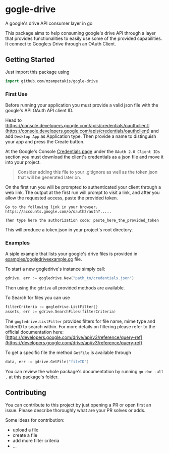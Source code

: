 # gogle-drive
A google's drive API consumer layer in go

This package aims to help consuming google's drive API through a layer that provides functionalities to easily use some of the provided capabilities. It connect to Google;s Drive through an OAuth Client.

## Getting Started

Just import this package using 

```go
import github.com/mzampetakis/gogle-drive
```

### First Use

Before running your application you must provide a valid json file with the google's API OAuth API client ID.

Head to [https://console.developers.google.com/apis/credentials/oauthclient](https://console.developers.google.com/apis/credentials/oauthclient) and add `Desktop App` as Application type. Then provide a name to distinguish your app and press the Create button.

At the Google's Console [Credentials page](https://console.developers.google.com/apis/credentials) under the `OAuth 2.0 Client IDs` section you must download the client's credentials as a json file and move it into your project.

> Consider adding this file to your .gitignore as well as the token.json that will be generated later on.

On the first run you will be prompted to authenticated your client through a web link. The output at the first run will prompt to visit a link, and after you allow the requested access, paste the provided token.

```
Go to the following link in your browser. 
https://accounts.google.com/o/oauth2/auth?.....

Then type here the authorization code: paste_here_the_provided_token
```

This will produce a token.json in your project's root directory.

### Examples
A siple example that lists your google's drive files is provided in [examples/gogledriveexample.go](https://github.com/mzampetakis/gogle-drive/blob/master/examples/gogledrive_example.go) file. 

To start a new gogledrive's instance simply call:

```go
gdrive, err := gogledrive.New("path_to/credentials.json")
```
Then using the `gdrive` all provided methods are available. 

To Search for files you can use 
```go
filterCriteria := gogledrive.ListFilter{}
assets, err := gdrive.SearchFiles(filterCriteria)
```

The `gogledrive.ListFilter` provides filters for file name, mime type and folderID to search within.
For more details on filtering please refer to the official documentation here: 
[https://developers.google.com/drive/api/v3/reference/query-ref](https://developers.google.com/drive/api/v3/reference/query-ref)

To get a specific file the method `GetFile` is available through

```go
data, err := gdrive.GetFile("fileID")
```

You can review the whole package's documentation by running `go doc -all .` at this package's folder.

## Contributing

You can contribute to this project by just opening a PR or open first an issue.
Please describe thoroughly what are your PR solves or adds.

Some ideas for contribution: 
* upload a file
* create a file
* add more filter criteria
* ...
